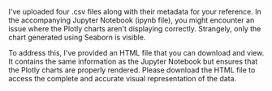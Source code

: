 I've uploaded four .csv files along with their metadata for your reference. In the accompanying Jupyter Notebook (ipynb file), you might encounter an issue where the Plotly charts aren't displaying correctly. Strangely, only the chart generated using Seaborn is visible.

To address this, I've provided an HTML file that you can download and view. It contains the same information as the Jupyter Notebook but ensures that the Plotly charts are properly rendered. Please download the HTML file to access the complete and accurate visual representation of the data.